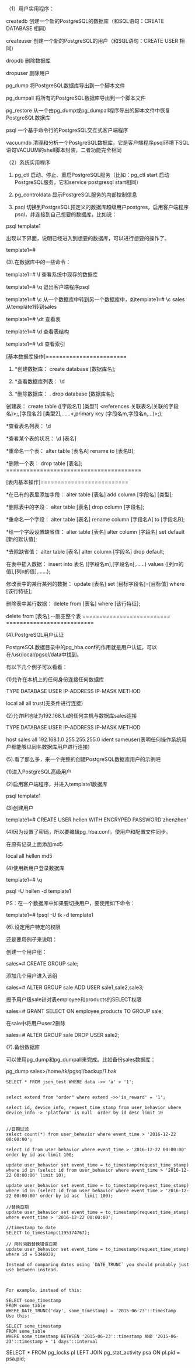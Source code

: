 （1）用户实用程序：

createdb 创建一个新的PostgreSQL的数据库（和SQL语句：CREATE DATABASE 相同） 

createuser 创建一个新的PostgreSQL的用户（和SQL语句：CREATE USER 相同） 

dropdb 删除数据库 

dropuser 删除用户 

pg_dump 将PostgreSQL数据库导出到一个脚本文件 

pg_dumpall 将所有的PostgreSQL数据库导出到一个脚本文件 

pg_restore 从一个由pg_dump或pg_dumpall程序导出的脚本文件中恢复PostgreSQL数据库 

psql 一个基于命令行的PostgreSQL交互式客户端程序 

vacuumdb 清理和分析一个PostgreSQL数据库，它是客户端程序psql环境下SQL语句VACUUM的shell脚本封装，二者功能完全相同

（2）系统实用程序

1. pg_ctl 启动、停止、重启PostgreSQL服务（比如：pg_ctl start 启动PostgreSQL服务，它和service postgresql start相同） 

2. pg_controldata 显示PostgreSQL服务的内部控制信息 

3. psql 切换到PostgreSQL预定义的数据库超级用户postgres，启用客户端程序psql，并连接到自己想要的数据库，比如说： 

psql template1 

出现以下界面，说明已经进入到想要的数据库，可以进行想要的操作了。 

template1=#

(3).在数据库中的一些命令：

template1=# \l 查看系统中现存的数据库 

template1=# \q 退出客户端程序psql 

template1=# \c 从一个数据库中转到另一个数据库中，如template1=# \c sales 从template1转到sales 

template1=# \dt 查看表 

template1=# \d 查看表结构 

template1=# \di 查看索引

[基本数据库操作]========================

1. *创建数据库： create database [数据库名]; 

2. *查看数据库列表： \d 

3. *删除数据库： . drop database [数据库名]; 

创建表： create table ([字段名1] [类型1] <references 关联表名(关联的字段名)>;,[字段名2] [类型2],......<,primary key (字段名m,字段名n,...)>;); 

*查看表名列表： \d 

*查看某个表的状况： \d [表名] 

*重命名一个表： alter table [表名A] rename to [表名B]; 

*删除一个表： drop table [表名]; ========================================

[表内基本操作]==========================

*在已有的表里添加字段： alter table [表名] add column [字段名] [类型]; 

*删除表中的字段： alter table [表名] drop column [字段名]; 

*重命名一个字段： alter table [表名] rename column [字段名A] to [字段名B]; 

*给一个字段设置缺省值： alter table [表名] alter column [字段名] set default [新的默认值]; 

*去除缺省值： alter table [表名] alter column [字段名] drop default; 

在表中插入数据： insert into 表名 ([字段名m],[字段名n],......) values ([列m的值],[列n的值],......); 

修改表中的某行某列的数据： update [表名] set [目标字段名]=[目标值] where [该行特征]; 

删除表中某行数据： delete from [表名] where [该行特征]; 

delete from [表名];--删空整个表 ========================== ==========================

(4).PostgreSQL用户认证

PostgreSQL数据目录中的pg_hba.conf的作用就是用户认证，可以在/usr/local/pgsql/data中找到。 

有以下几个例子可以看看： 

(1)允许在本机上的任何身份连接任何数据库 

TYPE DATABASE USER IP-ADDRESS IP-MASK METHOD 

local all all trust(无条件进行连接) 

(2)允许IP地址为192.168.1.x的任何主机与数据库sales连接 

TYPE DATABASE USER IP-ADDRESS IP-MASK METHOD 

host sales all 192.168.1.0 255.255.255.0 ident sameuser(表明任何操作系统用户都能够以同名数据库用户进行连接)

(5).看了那么多，来一个完整的创建PostgreSQL数据库用户的示例吧

(1)进入PostgreSQL高级用户 

(2)启用客户端程序，并进入template1数据库 

psql template1 

(3)创建用户 

template1=# CREATE USER hellen WITH ENCRYPED PASSWORD'zhenzhen' 

(4)因为设置了密码，所以要编辑pg_hba.conf，使用户和配置文件同步。 

在原有记录上面添加md5 

local all hellen md5 

(4)使用新用户登录数据库 

template1=# \q 

psql -U hellen -d template1 

PS：在一个数据库中如果要切换用户，要使用如下命令： 

template1=# \!psql -U tk -d template1

(6).设定用户特定的权限

还是要用例子来说明： 

创建一个用户组： 

sales=# CREATE GROUP sale; 

添加几个用户进入该组 

sales=# ALTER GROUP sale ADD USER sale1,sale2,sale3; 

授予用户级sale针对表employee和products的SELECT权限 

sales=# GRANT SELECT ON employee,products TO GROUP sale; 

在sale中将用户user2删除 

sales=# ALTER GROUP sale DROP USER sale2;

(7).备份数据库

可以使用pg_dump和pg_dumpall来完成。比如备份sales数据库：

pg_dump sales>/home/tk/pgsql/backup/1.bak


```
SELECT * FROM json_test WHERE data ->> 'a' > '1';


select extend from "order" where extend ->>'is_reward' = '1';

select id, device_info, request_time_stamp from user_behavior where device_info -> 'platform' is null  order by id desc limit 10


//日期过滤
select count(*) from user_behavior where event_time > '2016-12-22 00:00:00';

select id from user_behavior where event_time > '2016-12-22 00:00:00' order by id asc limit 100;

update user_behavior set event_time = to_timestamp(request_time_stamp) where id in (select id from user_behavior where event_time > '2016-12-22 00:00:00' limit 10);

update user_behavior set event_time = to_timestamp(request_time_stamp) where id in (select id from user_behavior where event_time > '2016-12-22 00:00:00' order by id asc  limit 100);
 
//替换日期
update user_behavior set event_time = to_timestamp(request_time_stamp) where event_time > '2016-12-22 00:00:00';

//timestamp to date
SELECT to_timestamp(1195374767);

// 用时间戳替换错误日期
update user_behavior set event_time = to_timestamp(request_time_stamp) where id = 5346030;
```


```
Instead of comparing dates using `DATE_TRUNC` you should probably just use between instead.

 

For example, instead of this:

SELECT some_timestamp
FROM some_table
WHERE DATE_TRUNC('day', some_timestamp) = '2015-06-23'::timestamp
Use this:

SELECT some_timestamp
FROM some_table
WHERE some_timestamp BETWEEN '2015-06-23'::timestamp AND '2015-06-23'::timestamp + '1 days'::interval
```


SELECT * FROM pg_locks pl LEFT JOIN pg_stat_activity psa ON pl.pid = psa.pid;